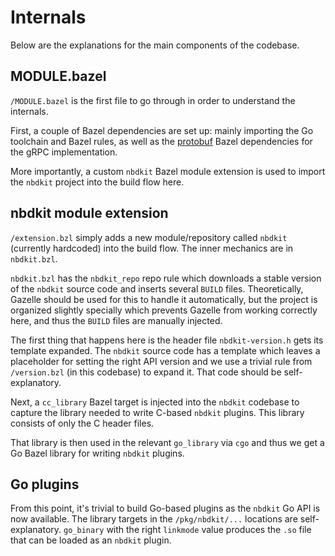 # Internals

Below are the explanations for the main components of the codebase.

## MODULE.bazel

`/MODULE.bazel` is the first file to go through in order to understand the internals.

First, a couple of Bazel dependencies are set up: mainly importing the Go toolchain and Bazel rules, as well as the [protobuf](https://protobuf.dev/) Bazel dependencies for the gRPC implementation.

More importantly, a custom `nbdkit` Bazel module extension is used to import the `nbdkit` project into the build flow here.

## nbdkit module extension

`/extension.bzl` simply adds a new module/repository called `nbdkit` (currently hardcoded) into the build flow. The inner mechanics are in `nbdkit.bzl`.

`nbdkit.bzl` has the `nbdkit_repo` repo rule which downloads a stable version of the `nbdkit` source code and inserts several `BUILD` files. Theoretically, Gazelle should be used for this to handle it automatically, but the project is organized slightly specially which prevents Gazelle from working correctly here, and thus the `BUILD` files are manually injected.

The first thing that happens here is the header file `nbdkit-version.h` gets its template expanded. The `nbdkit` source code has a template which leaves a placeholder for setting the right API version and we use a trivial rule from `/version.bzl` (in this codebase) to expand it. That code should be self-explanatory.

Next, a `cc_library` Bazel target is injected into the `nbdkit` codebase to capture the library needed to write C-based `nbdkit` plugins. This library consists of only the C header files.

That library is then used in the relevant `go_library` via `cgo` and thus we get a Go Bazel library for writing `nbdkit` plugins.

## Go plugins

From this point, it's trivial to build Go-based plugins as the `nbdkit` Go API is now available. The library targets in the `/pkg/nbdkit/...` locations are self-explanatory. `go_binary` with the right `linkmode` value produces the `.so` file that can be loaded as an `nbdkit` plugin.